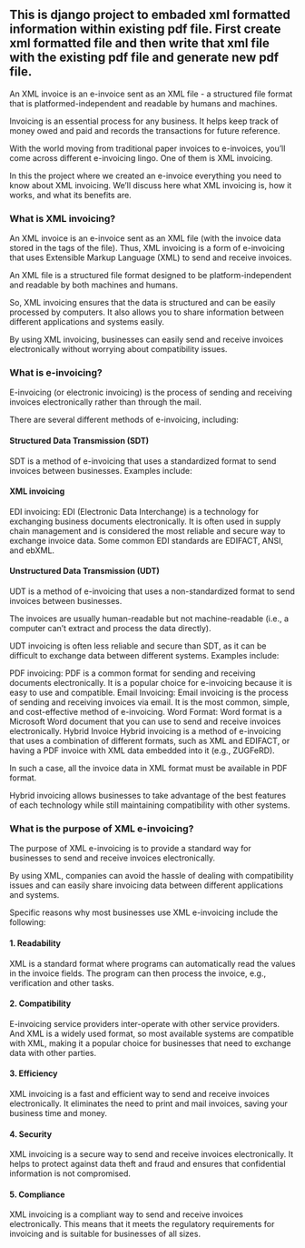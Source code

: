 ## This is django project to embaded xml formatted information within existing pdf file. First create xml formatted  file and then write that xml file with the existing pdf file and generate new pdf file.

An XML invoice is an e-invoice sent as an XML file - a structured file format that is platformed-independent and readable by humans and machines.

Invoicing is an essential process for any business. It helps keep track of money owed and paid and records the transactions for future reference.

With the world moving from traditional paper invoices to e-invoices, you’ll come across different e-invoicing lingo. One of them is XML invoicing.

In this the project where we created an e-invoice everything you need to know about XML invoicing. We’ll discuss here what XML invoicing is, how it works, and what its benefits are.

### What is XML invoicing?
An XML invoice is an e-invoice sent as an XML file (with the invoice data stored in the tags of the file). Thus, XML invoicing is a form of e-invoicing that uses Extensible Markup Language (XML) to send and receive invoices.

An XML file is a structured file format designed to be platform-independent and readable by both machines and humans.

So, XML invoicing ensures that the data is structured and can be easily processed by computers. It also allows you to share information between different applications and systems easily.

By using XML invoicing, businesses can easily send and receive invoices electronically without worrying about compatibility issues.

### What is e-invoicing?
E-invoicing (or electronic invoicing) is the process of sending and receiving invoices electronically rather than through the mail.

There are several different methods of e-invoicing, including:

#### Structured Data Transmission (SDT)
SDT is a method of e-invoicing that uses a standardized format to send invoices between businesses. Examples include:

#### XML invoicing
EDI invoicing: EDI (Electronic Data Interchange) is a technology for exchanging business documents electronically. It is often used in supply chain management and is considered the most reliable and secure way to exchange invoice data. Some common EDI standards are EDIFACT, ANSI, and ebXML.

#### Unstructured Data Transmission (UDT)
UDT is a method of e-invoicing that uses a non-standardized format to send invoices between businesses.

The invoices are usually human-readable but not machine-readable (i.e., a computer can’t extract and process the data directly).

UDT invoicing is often less reliable and secure than SDT, as it can be difficult to exchange data between different systems. Examples include:

PDF invoicing: PDF is a common format for sending and receiving documents electronically. It is a popular choice for e-invoicing because it is easy to use and compatible.
Email Invoicing: Email invoicing is the process of sending and receiving invoices via email. It is the most common, simple, and cost-effective method of e-invoicing.
Word Format: Word format is a Microsoft Word document that you can use to send and receive invoices electronically.
Hybrid Invoice
Hybrid invoicing is a method of e-invoicing that uses a combination of different formats, such as XML and EDIFACT, or having a PDF invoice with XML data embedded into it (e.g., ZUGFeRD).

In such a case, all the invoice data in XML format must be available in PDF format.

Hybrid invoicing allows businesses to take advantage of the best features of each technology while still maintaining compatibility with other systems.

### What is the purpose of XML e-invoicing?
The purpose of XML e-invoicing is to provide a standard way for businesses to send and receive invoices electronically.

By using XML, companies can avoid the hassle of dealing with compatibility issues and can easily share invoicing data between different applications and systems.

Specific reasons why most businesses use XML e-invoicing include the following:

#### 1. Readability
XML is a standard format where programs can automatically read the values in the invoice fields. The program can then process the invoice, e.g., verification and other tasks.

#### 2. Compatibility
E-invoicing service providers inter-operate with other service providers. And XML is a widely used format, so most available systems are compatible with XML, making it a popular choice for businesses that need to exchange data with other parties.

#### 3. Efficiency
XML invoicing is a fast and efficient way to send and receive invoices electronically. It eliminates the need to print and mail invoices, saving your business time and money.

#### 4. Security
XML invoicing is a secure way to send and receive invoices electronically. It helps to protect against data theft and fraud and ensures that confidential information is not compromised.

#### 5. Compliance
XML invoicing is a compliant way to send and receive invoices electronically. This means that it meets the regulatory requirements for invoicing and is suitable for businesses of all sizes.

 

